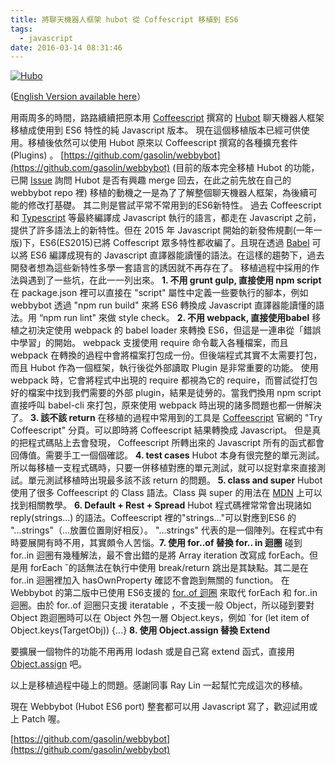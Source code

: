 ```yaml
---
title: 將聊天機器人框架 hubot 從 Coffescript 移植到 ES6
tags:
  - javascript
date: 2016-03-14 08:31:46
---
```


[![Hubo](https://farm1.staticflickr.com/91/210333714_cccff3a76f.jpg)](https://www.flickr.com/photos/franzbrandtwein/210333714/in/photolist-jA1Tm-7zsdd5-c3S9RY-6nV3Rp-96h4Vx-of3ttt-38gqh7-gmHXQv-dVEbJF-7E2T3H-HtFB3-robohy-druZRm-nrF4vh-HtFAN-7Dk3uW-pkMp7E-qpn51r-67WHcz-dmkogt-AkVdM-951oFH-af6bdQ-igcWis-bw1gLG-6ZkGsP-r3KjtA-aojgSy-qXYEst-ckHzAN-97rv7G-qfi5f6-bu6G96-4mdWDR-62fyWi-qgcVh4-89o3px-8AKiYq-Xb2wh-5K91Q3-rwerig-i19QiK-7jGYc7-2Pc3VK-bNBoUp-9RDmqK-9iEDUt-kb1z7K-dwYP4H-pN2djS "Hubo") 


([English Version available here](code/how-we-ported-hubot-from-coffeescript.md)）

用兩周多的時間，路路續續把原本用 [Coffeescript](http://coffeescript.org/) 撰寫的 [Hubot](https://github.com/github/hubot) 聊天機器人框架移植成使用到 ES6 特性的純 Javascript 版本。
現在這個移植版本已經可供使用。移植後依然可以使用 Hubot 原來以 Coffeescript 撰寫的各種擴充套件(Plugins) 。
[https://github.com/gasolin/webbybot](https://github.com/gasolin/webbybot)
(目前的版本完全移植 Hubot 的功能，已開 [Issue](https://github.com/github/hubot/issues/1138#issue-138031128) 詢問 Hubot 是否有興趣 merge 回去，在此之前先放在自己的 webbybot repo 裡)
移植的動機之一是為了了解整個聊天機器人框架，為後續可能的修改打基礎。
其二則是嘗試平常不常用到的ES6新特性。
過去 Coffeescript 和 [Typescript](http://www.typescriptlang.org/) 等最終編譯成 Javascript 執行的語言，都走在 Javascript 之前，提供了許多語法上的新特性。但在 2015 年 Javascript 開始的新發佈規劃(一年一版)下，ES6(ES2015)已將 Coffescript 眾多特性都收編了。且現在透過 [Babel](http://babeljs.io/) 可以將 ES6 編譯成現有的 Javascript 直譯器能讀懂的語法。在這樣的趨勢下，過去開發者想為這些新特性多學一套語言的誘因就不再存在了。
移植過程中採用的作法與遇到了一些坑，在此一一列出來。
**1\. 不用 grunt gulp, 直接使用 npm script**
在 package.json 裡可以直接在 "script" 屬性中定義一些要執行的腳本，例如 webbybot 透過 "npm run build" 來將 ES6 轉換成 Javascript 直譯器能讀懂的語法。用 “npm run lint" 來做 style check。
**2\. 不用 webpack, 直接使用babel**
移植之初決定使用 webpack 的 babel loader 來轉換 ES6，但這是一連串從「錯誤中學習」的開始。 webpack 支援使用 require 命令載入各種檔案，而且webpack 在轉換的過程中會將檔案打包成一份。但後端程式其實不太需要打包，而且 Hubot 作為一個框架，執行後從外部讀取 Plugin 是非常重要的功能。 使用 webpack 時，它會將程式中出現的 require 都視為它的 require，而嘗試從打包好的檔案中找到我們需要的外部 plugin，結果是徒勞的。當我們換用 npm script 直接呼叫 babel-cli 來打包，原來使用 webpack 時出現的諸多問題也都一併解決了。
**3\. 該不該 return**
在移植的過程中常用到的工具是 [Coffeescript](http://coffeescript.org/) 官網的 "Try Coffeescript" 分頁。可以即時將 Coffeescript 結果轉換成 Javascript。 但是真的把程式碼貼上去會發現， Coffeescript 所轉出來的 Javascript 所有的函式都會回傳值。需要手工一個個確認。
**4\. test cases**
Hubot 本身有很完整的單元測試。所以每移植一支程式碼時，只要一併移植對應的單元測試，就可以捉對拿來直接測試。單元測試移植時出現最多該不該 return 的問題。
**5\. class and super**
Hubot 使用了很多 Coffeescript 的 Class 語法。Class 與 super 的用法在 [MDN](https://developer.mozilla.org/en-US/docs/Web/JavaScript/Reference/Classes) 上可以找到相關教學。
**6\. Default + Rest + Spread**
Hubot 程式碼裡常常會出現諸如 reply(strings...) 的語法。Coffeescript 裡的"strings..."可以對應到ES6 的 "...strings"（...放置位置剛好相反）。
"...strings" 代表的是一個陣列。在程式中有時要展開有時不用，其實頗令人苦惱。**7\. 使用 for..of 替換 for.. in 迴圈**
碰到 for..in 迴圈有幾種解法，最不會出錯的是將 Array iteration 改寫成 forEach。但是用 forEach ˇ的話無法在執行中使用 break/return 跳出是其缺點。其二是在 for..in 迴圈裡加入 hasOwnProperty 確認不會跑到無關的 function。
在 Webbybot 的第二版中已使用 ES6支援的 [for..of 迴圈](https://developer.mozilla.org/en-US/docs/Web/JavaScript/Reference/Statements/for...of) 來取代 forEach 和 for..in 迴圈。由於 for..of 迴圈只支援 iteratable ，不支援一般 Object，所以碰到要對 Object 跑迴圈時可以在 Object 外包一層 Object.keys，例如 `for (let item of Object.keys(TargetObj)) {...}
**8\. 使用 Object.assign 替換 Extend**

要擴展一個物件的功能不用再用 lodash 或是自己寫 extend 函式，直接用 [Object.assign](https://developer.mozilla.org/en-US/docs/Web/JavaScript/Reference/Global_Objects/Object/assign) 吧。

以上是移植過程中碰上的問題。感謝同事 Ray Lin 一起幫忙完成這次的移植。

現在 Webbybot (Hubot ES6 port) 整套都可以用 Javascript 寫了，歡迎試用或上 Patch 喔。

[https://github.com/gasolin/webbybot](https://github.com/gasolin/webbybot)
